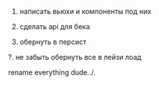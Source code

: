1. написать вьюхи и компоненты под них

2. сделать api для бека

3. обернуть в персист

?. не забыть обернуть все в лейзи лоад

rename everything dude../.

